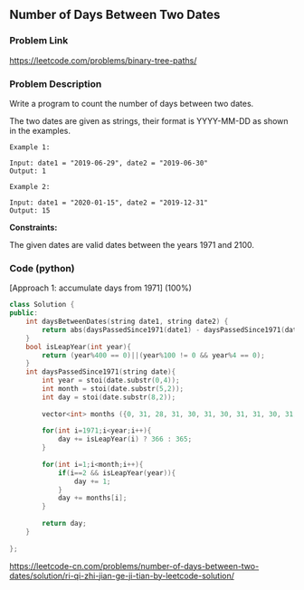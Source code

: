 ## Number of Days Between Two Dates

### Problem Link

https://leetcode.com/problems/binary-tree-paths/

### Problem Description 

Write a program to count the number of days between two dates.

The two dates are given as strings, their format is YYYY-MM-DD as shown in the examples.

```
Example 1:

Input: date1 = "2019-06-29", date2 = "2019-06-30"
Output: 1

```

```
Example 2:

Input: date1 = "2020-01-15", date2 = "2019-12-31"
Output: 15

```

**Constraints:**

The given dates are valid dates between the years 1971 and 2100.

### Code (python)

[Approach 1: accumulate days from 1971] (100%) 

```c++
class Solution {
public:
    int daysBetweenDates(string date1, string date2) {
        return abs(daysPassedSince1971(date1) - daysPassedSince1971(date2));
    }
    bool isLeapYear(int year){
        return (year%400 == 0)||(year%100 != 0 && year%4 == 0);
    }
    int daysPassedSince1971(string date){
        int year = stoi(date.substr(0,4));
        int month = stoi(date.substr(5,2));
        int day = stoi(date.substr(8,2));
        
        vector<int> months ({0, 31, 28, 31, 30, 31, 30, 31, 31, 30, 31, 30, 31});
        
        for(int i=1971;i<year;i++){
            day += isLeapYear(i) ? 366 : 365;
        }
        
        for(int i=1;i<month;i++){
            if(i==2 && isLeapYear(year)){
                day += 1;
            }
            day += months[i];
        }
        
        return day;
    }
    
};
```

https://leetcode-cn.com/problems/number-of-days-between-two-dates/solution/ri-qi-zhi-jian-ge-ji-tian-by-leetcode-solution/